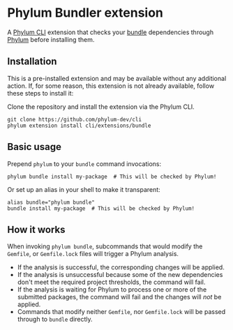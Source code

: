 # Phylum Bundler extension

A [Phylum CLI] extension that checks your [bundle] dependencies through [Phylum]
before installing them.

## Installation

This is a pre-installed extension and may be available without any additional
action. If, for some reason, this extension is not already available, follow
these steps to install it:

Clone the repository and install the extension via the Phylum CLI.

```console
git clone https://github.com/phylum-dev/cli
phylum extension install cli/extensions/bundle
```

## Basic usage

Prepend `phylum` to your `bundle` command invocations:

```console
phylum bundle install my-package  # This will be checked by Phylum!
```

Or set up an alias in your shell to make it transparent:

```console
alias bundle="phylum bundle"
bundle install my-package  # This will be checked by Phylum!
```

## How it works

When invoking `phylum bundle`, subcommands that would modify the `Gemfile`, or
`Gemfile.lock` files will trigger a Phylum analysis.

- If the analysis is successful, the corresponding changes will be applied.
- If the analysis is unsuccessful because some of the new dependencies don't
  meet the required project thresholds, the command will fail.
- If the analysis is waiting for Phylum to process one or more of the submitted
  packages, the command will fail and the changes will _not_ be applied.
- Commands that modify neither `Gemfile`, nor `Gemfile.lock` will be passed
  through to `bundle` directly.

[Phylum CLI]: https://github.com/phylum-dev/cli
[Phylum]: https://phylum.io
[bundle]: https://bundler.io
